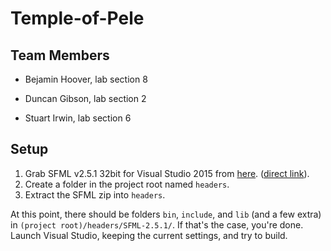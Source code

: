 # Temple-of-Pele

## Team Members

-   Bejamin Hoover, lab section 8

-   Duncan Gibson, lab section 2

-   Stuart Irwin, lab section 6

## Setup

1. Grab SFML v2.5.1 32bit for Visual Studio 2015 from [here](https://www.sfml-dev.org/download/sfml/2.5.1/). ([direct link](https://www.sfml-dev.org/files/SFML-2.5.1-windows-vc14-32-bit.zip)).
2. Create a folder in the project root named `headers`.
3. Extract the SFML zip into `headers`.

At this point, there should be folders `bin`, `include`, and `lib` (and a few extra) in `(project root)/headers/SFML-2.5.1/`. If that's the case, you're done. Launch Visual Studio, keeping the current settings, and try to build.
